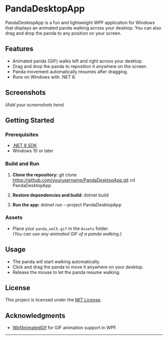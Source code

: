 ﻿# PandaDesktopApp

PandaDesktopApp is a fun and lightweight WPF application for Windows that displays an animated panda walking across your desktop. You can also drag and drop the panda to any position on your screen.

## Features

- Animated panda (GIF) walks left and right across your desktop.
- Drag and drop the panda to reposition it anywhere on the screen.
- Panda movement automatically resumes after dragging.
- Runs on Windows with .NET 8.

## Screenshots

*(Add your screenshots here)*

## Getting Started

### Prerequisites

- [.NET 8 SDK](https://dotnet.microsoft.com/download/dotnet/8.0)
- Windows 10 or later

### Build and Run

1. **Clone the repository:**
git clone https://github.com/yourusername/PandaDesktopApp.git
cd PandaDesktopApp

2. **Restore dependencies and build:**
dotnet build  

3. **Run the app:**
dotnet run --project PandaDesktopApp


### Assets

- Place your `panda_walk.gif` in the `Assets` folder.  
  *(You can use any animated GIF of a panda walking.)*

## Usage

- The panda will start walking automatically.
- Click and drag the panda to move it anywhere on your desktop.
- Release the mouse to let the panda resume walking.

## License

This project is licensed under the [MIT License](LICENSE).

## Acknowledgments

- [WpfAnimatedGif](https://github.com/thomaslevesque/WpfAnimatedGif) for GIF animation support in WPF.

---
